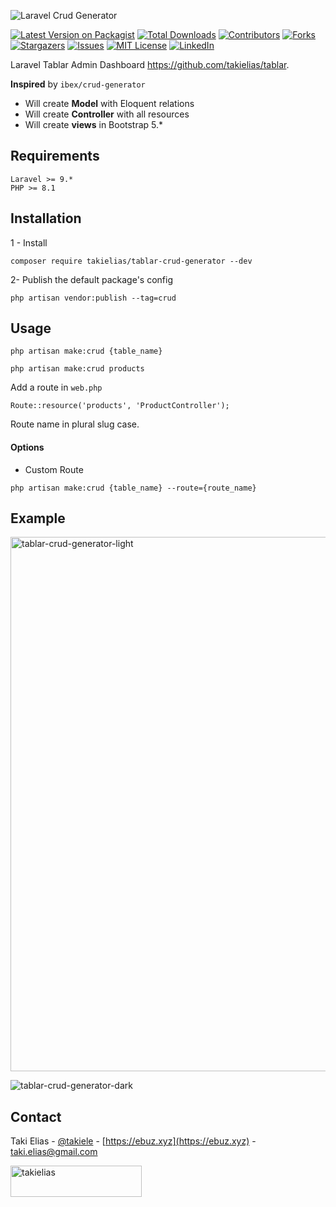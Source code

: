 ![Laravel Crud Generator](https://banners.beyondco.de/Laravel%20Tablar%20Crud%20Generator.png?theme=light&packageManager=composer+require&packageName=takielias%2Ftablar-crud-generator&pattern=topography&style=style_1&description=It%27s+a+simple+CRUD+generator+based+on+Laravel+Tablar+&md=1&showWatermark=0&fontSize=125px&images=https%3A%2F%2Flaravel.com%2Fimg%2Flogomark.min.svg)

[![Latest Version on Packagist][ico-version]][link-packagist]
[![Total Downloads][ico-downloads]][link-downloads]
[![Contributors][contributors-shield]][contributors-url]
[![Forks][forks-shield]][forks-url]
[![Stargazers][stars-shield]][stars-url]
[![Issues][issues-shield]][issues-url]
[![MIT License][license-shield]][license-url]
[![LinkedIn][linkedin-shield]][linkedin-url]

Laravel Tablar Admin Dashboard https://github.com/takielias/tablar. 

**Inspired** by `ibex/crud-generator`

- Will create **Model** with Eloquent relations
- Will create **Controller** with all resources
- Will create **views** in Bootstrap 5.*

## Requirements
    Laravel >= 9.*
    PHP >= 8.1

## Installation
1 - Install
```
composer require takielias/tablar-crud-generator --dev
```
2- Publish the default package's config
```
php artisan vendor:publish --tag=crud
```

## Usage
```
php artisan make:crud {table_name}

php artisan make:crud products
```

Add a route in `web.php`
```
Route::resource('products', 'ProductController');
```
Route name in plural slug case.

#### Options
 - Custom Route
```
php artisan make:crud {table_name} --route={route_name}
```

## Example

<img width="855" alt="tablar-crud-generator-light" src="https://user-images.githubusercontent.com/38932580/197386382-562d6e3a-055a-42b8-8524-df76f70aa051.png">

![tablar-crud-generator-dark](https://user-images.githubusercontent.com/38932580/197386398-b9541389-5d63-4bcd-87f2-c4aa5d49072d.png)

## Contact

Taki Elias - [@takiele](https://twitter.com/takiele) - [https://ebuz.xyz](https://ebuz.xyz) - taki.elias@gmail.com

<a href="https://www.buymeacoffee.com/takielias" target="_blank">
<img align="left" src="https://cdn.buymeacoffee.com/buttons/v2/default-yellow.png" height="50" width="210" alt="takielias" /></a>

<!-- MARKDOWN LINKS & IMAGES -->
<!-- https://www.markdownguide.org/basic-syntax/#reference-style-links -->

[contributors-shield]: https://img.shields.io/github/contributors/takielias/tablar-crud-generator.svg?style=flat-square

[contributors-url]: https://github.com/takielias/tablar-crud-generator/graphs/contributors

[forks-shield]: https://img.shields.io/github/forks/takielias/tablar-crud-generator.svg?style=flat-square

[forks-url]: https://github.com/takielias/tablar-crud-generator/network/members

[stars-shield]: https://img.shields.io/github/stars/takielias/tablar-crud-generator.svg?style=flat-square

[stars-url]: https://github.com/takielias/tablar-crud-generator/stargazers

[issues-shield]: https://img.shields.io/github/issues/takielias/tablar-crud-generator.svg?style=flat-square

[issues-url]: https://github.com/takielias/tablar-crud-generator/issues

[license-shield]: https://img.shields.io/github/license/takielias/tablar-crud-generator.svg?style=flat-square

[license-url]: https://github.com/takielias/tablar-crud-generator/blob/master/LICENSE.txt

[linkedin-shield]: https://img.shields.io/badge/-LinkedIn-black.svg?style=flat-square&logo=linkedin&colorB=555

[linkedin-url]: https://linkedin.com/in/takielias

[product-screenshot]: images/screenshot.png

[ico-version]: https://img.shields.io/packagist/v/takielias/tablar-crud-generator.svg?style=flat-square

[ico-downloads]: https://img.shields.io/packagist/dt/takielias/tablar-crud-generator.svg?style=flat-square

[link-packagist]: https://packagist.org/packages/takielias/tablar-crud-generator

[link-downloads]: https://packagist.org/packages/takielias/tablar-crud-generator

[link-author]: https://github.com/takielias
